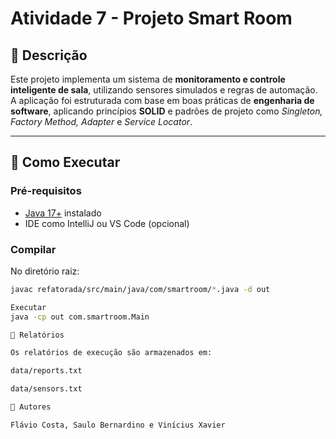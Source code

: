 # Atividade 7 - Projeto Smart Room

## 📌 Descrição
Este projeto implementa um sistema de **monitoramento e controle inteligente de sala**, utilizando sensores simulados e regras de automação.  
A aplicação foi estruturada com base em boas práticas de **engenharia de software**, aplicando princípios **SOLID** e padrões de projeto como *Singleton, Factory Method, Adapter* e *Service Locator*.  

---

## 🚀 Como Executar

### Pré-requisitos
- [Java 17+](https://openjdk.org/) instalado
- IDE como IntelliJ ou VS Code (opcional)

### Compilar
No diretório raiz:
```bash
javac refatorada/src/main/java/com/smartroom/*.java -d out

Executar
java -cp out com.smartroom.Main

📝 Relatórios

Os relatórios de execução são armazenados em:

data/reports.txt

data/sensors.txt

👥 Autores

Flávio Costa, Saulo Bernardino e Vinícius Xavier